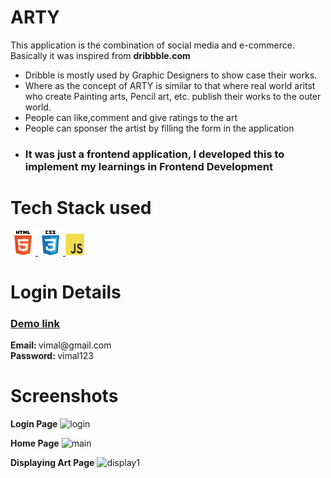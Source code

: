 # ARTY

This application is the combination of social media and e-commerce. Basically it was inspired from <strong>dribbble.com</strong> 
<ul>
  <li>Dribble is mostly used by Graphic Designers to show case their works.</li>
  <li>Where as the concept of ARTY is similar to that where real world aritst who create Painting arts, Pencil art, etc. publish their works to the outer world.</li>
  <li> People can like,comment and give ratings to the art</li>
  <li>People can sponser the artist by filling the form in the application</li>
  <li><h3>It was just a frontend application, I developed this to implement my learnings in Frontend Development</h3></li>
</ul>


# Tech Stack used
<p><a href="https://www.w3.org/html/" target="_blank"> <img src="https://raw.githubusercontent.com/devicons/devicon/master/icons/html5/html5-original-wordmark.svg" alt="html5" width="40" height="40"/> </a>
<a href="https://www.w3schools.com/css/" target="_blank"> <img src="https://raw.githubusercontent.com/devicons/devicon/master/icons/css3/css3-original-wordmark.svg" alt="css3" width="40" height="40"/> 
<a href="https://developer.mozilla.org/en-US/docs/Web/JavaScript" target="_blank"> <img src="https://raw.githubusercontent.com/devicons/devicon/master/icons/javascript/javascript-original.svg" alt="javascript" width="30" height="35"/> </a></p>

   
# Login Details
  <h3><a target="_blank" href="https://vimal211.github.io/ARTY/">Demo link</a></h3>
<strong>Email: </strong>vimal@gmail.com <br>
<strong>Password: </strong>vimal123

# Screenshots
  
<strong>Login Page</strong>
  ![login](https://user-images.githubusercontent.com/44440927/136660544-f25efeae-066f-4abe-8155-1ce23391e49e.png)
  
  
  <strong>Home Page</strong>
  ![main](https://user-images.githubusercontent.com/44440927/136660570-50e011ae-7a3f-40bc-b3bd-ae72701b5af0.png)
  
  <strong>Displaying Art Page</strong>
![display1](https://user-images.githubusercontent.com/44440927/136660810-6593fc42-83ed-4b52-a6c2-144b182b9842.png)
